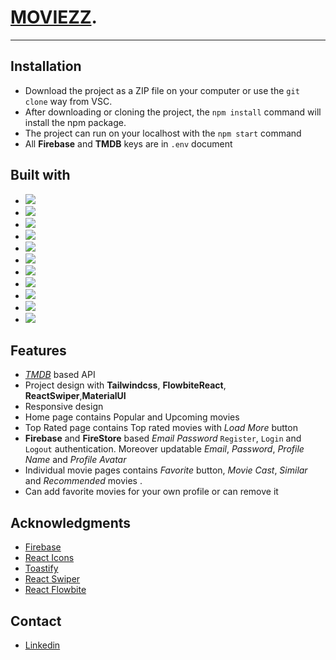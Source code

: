 # [MOVIEZZ](""). 
<hr>

## Installation

- Download the project as a ZIP file on your computer or use the `git clone` way from VSC. 
- After downloading or cloning the project, the `npm install` command will install the npm package.
- The project can run on your localhost with the `npm start` command
- All **Firebase** and **TMDB** keys are in `.env` document

## Built with 

- <img src="https://img.shields.io/badge/HTML5-E34F26?style=for-the-badge&logo=html5&logoColor=white" />
- <img src="https://img.shields.io/badge/CSS3-1572B6?style=for-the-badge&logo=css3&logoColor=white" />
- <img src="https://img.shields.io/badge/Tailwind_CSS-38B2AC?style=for-the-badge&logo=tailwind-css&logoColor=white" />
- <img src="https://img.shields.io/badge/Material%20UI-007FFF?style=for-the-badge&logo=mui&logoColor=white" />
- <img src="https://img.shields.io/badge/JavaScript-323330?style=for-the-badge&logo=javascript&logoColor=F7DF1E" />
- <img src="https://img.shields.io/badge/React-20232A?style=for-the-badge&logo=react&logoColor=61DAFB" />
- <img src="https://img.shields.io/badge/React_Router-CA4245?style=for-the-badge&logo=react-router&logoColor=white" />
- <img src="https://img.shields.io/badge/Redux-593D88?style=for-the-badge&logo=redux&logoColor=white">
- <img src="https://img.shields.io/badge/firebase-ffca28?style=for-the-badge&logo=firebase&logoColor=black">
- <img src="https://img.shields.io/badge/GitHub-100000?style=for-the-badge&logo=github&logoColor=white">
- <img src="https://img.shields.io/badge/Netlify-00C7B7?style=for-the-badge&logo=netlify&logoColor=white">

## Features

- [*TMDB*](https://developers.themoviedb.org/3/getting-started/introduction) based API 
- Project design with **Tailwindcss**, **FlowbiteReact**, **ReactSwiper**,**MaterialUI**
- Responsive design
- Home page contains Popular and Upcoming movies
- Top Rated page contains Top rated movies with *Load More* button
- **Firebase** and **FireStore** based *Email* *Password* `Register`, `Login` and `Logout` authentication. Moreover updatable *Email*, *Password*, *Profile Name* and *Profile Avatar*
- Individual movie pages contains *Favorite* button, *Movie Cast*, *Similar* and *Recommended* movies .
- Can add favorite movies for your own profile or can remove it

## Acknowledgments

- [Firebase](https://firebase.google.com/)
- [React Icons](https://react-icons.github.io/react-icons/search)
- [Toastify](https://fkhadra.github.io/react-toastify/introduction/)
- [React Swiper](https://swiperjs.com/react)
- [React Flowbite](https://flowbite-react.com/)

## Contact

- [Linkedin](https://www.linkedin.com/in/karamanulas/)